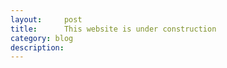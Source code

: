 ```yaml
---
layout:     post
title:      This website is under construction
category: blog
description: 
---
```


## 
